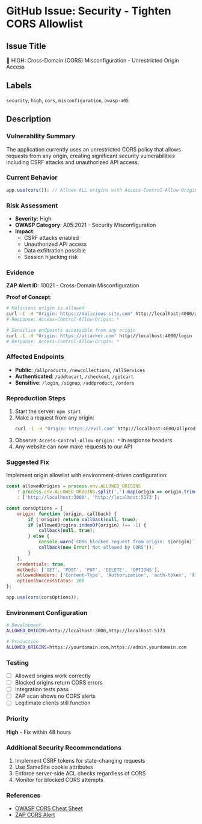 # GitHub Issue: Security - Tighten CORS Allowlist

## Issue Title
🚨 HIGH: Cross-Domain (CORS) Misconfiguration - Unrestricted Origin Access

## Labels
`security`, `high`, `cors`, `misconfiguration`, `owasp-a05`

## Description

### Vulnerability Summary
The application currently uses an unrestricted CORS policy that allows requests from any origin, creating significant security vulnerabilities including CSRF attacks and unauthorized API access.

### Current Behavior
```javascript
app.use(cors()); // Allows ALL origins with Access-Control-Allow-Origin: *
```

### Risk Assessment
- **Severity**: High
- **OWASP Category**: A05:2021 - Security Misconfiguration
- **Impact**: 
  - CSRF attacks enabled
  - Unauthorized API access
  - Data exfiltration possible
  - Session hijacking risk

### Evidence
**ZAP Alert ID**: 10021 - Cross-Domain Misconfiguration

**Proof of Concept**:
```bash
# Malicious origin is allowed
curl -I -H "Origin: https://malicious-site.com" http://localhost:4000/allproducts
# Response: Access-Control-Allow-Origin: *

# Sensitive endpoints accessible from any origin
curl -I -H "Origin: https://attacker.com" http://localhost:4000/login
# Response: Access-Control-Allow-Origin: *
```

### Affected Endpoints
- **Public**: `/allproducts`, `/newcollections`, `/allServices`
- **Authenticated**: `/addtocart`, `/checkout`, `/getcart`
- **Sensitive**: `/login`, `/signup`, `/addproduct`, `/orders`

### Reproduction Steps
1. Start the server: `npm start`
2. Make a request from any origin:
   ```bash
   curl -I -H "Origin: https://evil.com" http://localhost:4000/allproducts
   ```
3. Observe: `Access-Control-Allow-Origin: *` in response headers
4. Any website can now make requests to our API

### Suggested Fix
Implement origin allowlist with environment-driven configuration:

```javascript
const allowedOrigins = process.env.ALLOWED_ORIGINS 
    ? process.env.ALLOWED_ORIGINS.split(',').map(origin => origin.trim())
    : ['http://localhost:3000', 'http://localhost:5173'];

const corsOptions = {
    origin: function (origin, callback) {
        if (!origin) return callback(null, true);
        if (allowedOrigins.indexOf(origin) !== -1) {
            callback(null, true);
        } else {
            console.warn(`CORS blocked request from origin: ${origin}`);
            callback(new Error('Not allowed by CORS'));
        }
    },
    credentials: true,
    methods: ['GET', 'POST', 'PUT', 'DELETE', 'OPTIONS'],
    allowedHeaders: ['Content-Type', 'Authorization', 'auth-token', 'X-Requested-With'],
    optionsSuccessStatus: 200
};

app.use(cors(corsOptions));
```

### Environment Configuration
```bash
# Development
ALLOWED_ORIGINS=http://localhost:3000,http://localhost:5173

# Production
ALLOWED_ORIGINS=https://yourdomain.com,https://admin.yourdomain.com
```

### Testing
- [ ] Allowed origins work correctly
- [ ] Blocked origins return CORS errors
- [ ] Integration tests pass
- [ ] ZAP scan shows no CORS alerts
- [ ] Legitimate clients still function

### Priority
**High** - Fix within 48 hours

### Additional Security Recommendations
1. Implement CSRF tokens for state-changing requests
2. Use SameSite cookie attributes
3. Enforce server-side ACL checks regardless of CORS
4. Monitor for blocked CORS attempts

### References
- [OWASP CORS Cheat Sheet](https://cheatsheetseries.owasp.org/cheatsheets/Cross_Origin_Resource_Sharing_Cheat_Sheet.html)
- [ZAP CORS Alert](https://www.zaproxy.org/docs/alerts/10021/)
